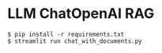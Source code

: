 # LLM ChatOpenAI RAG

```
$ pip install -r requirements.txt
$ streamlit run chat_with_documents.py
```
